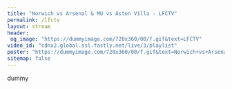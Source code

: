 ```yaml
---
title: "Norwich vs Arsenal & MU vs Aston Villa - LFCTV"
permalink: /lfctv
layout: stream
header:
 og_image: "https://dummyimage.com/720x360/00/f.gif&text=LFCTV"
video_id: "cdnx2.global.ssl.fastly.net/live/3/playlist"
poster: "https://dummyimage.com/720x360/00/f.gif&text=Norwich+vs+Arsenal+&+MU+vs+AstonVilla"
sitemap: false
---
```

dummy

